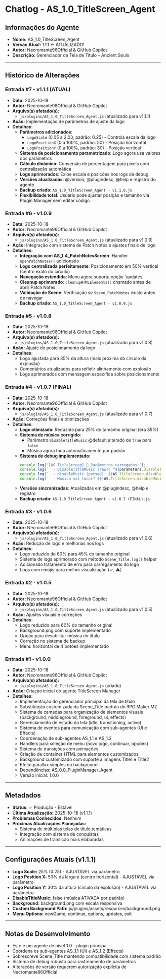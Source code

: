 # Chatlog - AS_1.0_TitleScreen_Agent

## Informações do Agente
- **Nome:** AS_1.0_TitleScreen_Agent
- **Versão Atual:** 1.1.1 ← ATUALIZADO!
- **Autor:** Necromante96Official & GitHub Copilot
- **Descrição:** Gerenciador da Tela de Título - Ancient Souls

---

## Histórico de Alterações

### Entrada #7 - v1.1.1 (ATUAL)
- **Data:** 2025-10-18
- **Autor:** Necromante96Official & GitHub Copilot
- **Arquivo(s) afetado(s):**
  - `js/plugins/AS_1.0_TitleScreen_Agent.js` (atualizado para v1.1.1)
- **Ação:** Implementação de parâmetros de ajuste da logo
- **Detalhes:**
  - **Parâmetros adicionados**:
    - `LogoScale` (0.05 a 2.00, padrão: 0.25) - Controla escala da logo
    - `LogoPositionX` (0 a 100%, padrão: 50) - Posição horizontal
    - `LogoPositionY` (0 a 100%, padrão: 30) - Posição vertical
  - **Sistema de posicionamento parametrizado**: Logo agora usa valores dos parâmetros
  - **Cálculo dinâmico**: Conversão de porcentagem para pixels com centralização automática
  - **Logs aprimorados**: Exibe escala e posições nos logs de debug
  - **Versões atualizadas**: @version, @plugindesc, @help e registro do agente
  - **Backup criado**: `AS_1.0_TitleScreen_Agent - v1.1.0.js`
  - **Flexibilidade total**: Usuário pode ajustar posição e tamanho via Plugin Manager sem editar código

### Entrada #6 - v1.0.9
- **Data:** 2025-10-18
- **Autor:** Necromante96Official & GitHub Copilot
- **Arquivo(s) afetado(s):**
  - `js/plugins/AS_1.0_TitleScreen_Agent.js` (atualizado para v1.0.9)
- **Ação:** Integração com sistema de Patch Notes e ajustes finais de logo
- **Detalhes:**
  - **Integração com AS_1.4_PatchNotesScreen**: Handler `openPatchNotes()` adicionado
  - **Logo centralizada perfeitamente**: Posicionamento em 50% vertical (centro exato do círculo)
  - **Navegação estendida**: Menu agora suporta opção 'updates'
  - **Cleanup aprimorado**: `cleanupHTMLElements()` chamado antes de abrir Patch Notes
  - **Validação de Scene**: Verificação se `Scene_PatchNotes` existe antes de navegar
  - **Backup criado**: `AS_1.0_TitleScreen_Agent - v1.0.9.js`

### Entrada #5 - v1.0.8
- **Data:** 2025-10-18
- **Autor:** Necromante96Official & GitHub Copilot
- **Arquivo(s) afetado(s):**
  - `js/plugins/AS_1.0_TitleScreen_Agent.js` (atualizado para v1.0.8)
- **Ação:** Ajuste de posicionamento da logo
- **Detalhes:**
  - Logo ajustada para 35% da altura (mais próxima do círculo da explosão)
  - Comentários atualizados para refletir alinhamento com explosão
  - Logs aprimorados com mensagem específica sobre posicionamento

### Entrada #4 - v1.0.7 (FINAL)
- **Data:** 2025-10-18
- **Autor:** Necromante96Official & GitHub Copilot
- **Arquivo(s) afetado(s):** 
  - `js/plugins/AS_1.0_TitleScreen_Agent.js` (atualizado para v1.0.7)
- **Ação:** Correções finais e otimizações
- **Detalhes:**
  - **Logo otimizado**: Reduzido para 25% do tamanho original (era 35%)
  - **Sistema de música corrigido**: 
    - Parâmetro `DisableTitleMusic` @default alterado de `true` para `false`
    - Música agora toca automaticamente por padrão
  - **Sistema de debug implementado**:
    ```javascript
    console.log('[AS TitleScreen] 🎵 Parâmetros carregados:');
    console.log(`  - DisableTitleMusic (raw): "${parameters.DisableTitleMusic}"`);
    console.log(`  - disableMusic (parsed): ${AS.TitleScreen.disableMusic}`);
    console.log(`  - Música vai tocar? ${!AS.TitleScreen.disableMusic ? 'SIM ✓' : 'NÃO ✗'}`);
    ```
  - **Versões sincronizadas**: Atualizadas em @plugindesc, @help e registro
  - **Backup criado**: `AS_1.0_TitleScreen_Agent - v1.0.7 (FINAL).js`

### Entrada #3 - v1.0.6
- **Data:** 2025-10-18
- **Autor:** Necromante96Official & GitHub Copilot
- **Arquivo(s) afetado(s):** 
  - `js/plugins/AS_1.0_TitleScreen_Agent.js` (atualizado para v1.0.6)
- **Ação:** Redução de logo e melhorias nos logs
- **Detalhes:**
  - Logo reduzido de 60% para 45% do tamanho original
  - Sistema de logs aprimorado com método `Scene_Title.log()` helper
  - Adicionado tratamento de erro para carregamento do logo
  - Logs com emojis para melhor visualização (✓, ⚠️)

### Entrada #2 - v1.0.5
- **Data:** 2025-10-18
- **Autor:** Necromante96Official & GitHub Copilot
- **Arquivo(s) afetado(s):** 
  - `js/plugins/AS_1.0_TitleScreen_Agent.js` (atualizado para v1.0.5)
- **Ação:** Ajustes visuais e correções
- **Detalhes:**
  - Logo reduzido para 60% do tamanho original
  - Background.png com suporte implementado
  - Opção para desabilitar música do título
  - Correção no sistema de backup
  - Menu horizontal de 4 botões implementado

### Entrada #1 - v1.0.0
- **Data:** 2025-10-18
- **Autor:** Necromante96Official & GitHub Copilot
- **Arquivo(s) afetado(s):** 
  - `js/plugins/AS_1.0_TitleScreen_Agent.js` (criado)
- **Ação:** Criação inicial do agente TitleScreen Manager
- **Detalhes:** 
  - Implementação do gerenciador principal da tela de título
  - Substituição customizada da Scene_Title padrão do RPG Maker MZ
  - Sistema de camadas para organização de elementos visuais (background, middleground, foreground, ui, effects)
  - Gerenciamento de estado da tela (idle, transitioning, active)
  - Sistema de eventos para comunicação com sub-agentes (UI e Effects)
  - Coordenação de sub-agentes AS_1.1 e AS_1.2
  - Handlers para seleção de menu (novo jogo, continuar, opções)
  - Sistema de transições com animações
  - Criação de container HTML para elementos customizados
  - Background customizado com suporte a imagens Title1 e Title2
  - Efeito parallax simples no background
  - Dependências: AS_0.0_PluginManager_Agent
  - Versão inicial: 1.0.0

---

## Metadados
- **Status:** ✅ Produção - Estável
- **Última Atualização:** 2025-10-18 (v1.1.1)
- **Problemas Conhecidos:** Nenhum
- **Próximas Atualizações Planejadas:** 
  - Sistema de múltiplas telas de título temáticas
  - Integração com sistema de conquistas
  - Animações de transição mais elaboradas

---

## Configurações Atuais (v1.1.1)
- **Logo Scale:** 25% (0.25) - AJUSTÁVEL via parâmetro
- **Logo Position X:** 50% da largura (centro horizontal) - AJUSTÁVEL via parâmetro
- **Logo Position Y:** 30% da altura (círculo da explosão) - AJUSTÁVEL via parâmetro
- **DisableTitleMusic:** false (música ATIVADA por padrão)
- **Background:** background.png com escala responsiva
- **Custom Background Path:** js/plugins/assets/resources/background.png
- **Menu Options:** newGame, continue, options, updates, exit

---

## Notas de Desenvolvimento
- Este é um agente de nível 1.0 - plugin principal
- Coordena os sub-agentes AS_1.1 (UI) e AS_1.2 (Effects)
- Sobrescreve Scene_Title mantendo compatibilidade com sistema padrão
- Sistema de debug robusto para rastreamento de parâmetros
- Alterações de versão requerem autorização explícita de Necromante96Official
